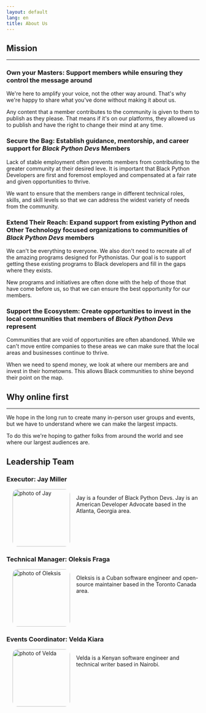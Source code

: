 ```yaml
---
layout: default
lang: en
title: About Us
---
```


## Mission

---

### Own your Masters: Support members while ensuring they control the message around

We're here to amplify your voice, not the other way around. That's why we're happy to share what you've done without making it about us.

Any content that a member contributes to the community is given to them to publish as they please. That means if it's on our platforms, they allowed us to publish and have the right to change their mind at any time.

### Secure the Bag: Establish guidance, mentorship, and career support for _Black Python Devs_ Members

Lack of stable employment often prevents members from contributing to the greater community at their desired leve. It is important that Black Python Developers are first and foremost employed and compensated at a fair rate and given opportunities to thrive.

We want to ensure that the members range in different technical roles, skills, and skill levels so that we can address the widest variety of needs from the community.

### Extend Their Reach: Expand support from existing Python and Other Technology focused organizations to communities of _Black Python Devs_ members

We can't be everything to everyone. We also don't need to recreate all of the amazing programs designed for Pythonistas. Our goal is to support getting these existing programs to Black developers and fill in the gaps where they exists.

New programs and initiatives are often done with the help of those that have come before us, so that we can ensure the best opportunity for our members.

### Support the Ecosystem: Create opportunities to invest in the local communities that members of _Black Python Devs_ represent

Communities that are void of opportunities are often abandoned. While we can't move entire companies to these areas we can make sure that the local areas and businesses continue to thrive.

When we need to spend money, we look at where our members are and invest in their hometowns. This allows Black communities to shine beyond their point on the map.

## Why online first

---

We hope in the long run to create many in-person user groups and events, but we have to understand where we can make the largest impacts.

To do this we're hoping to gather folks from around the world and see where our largest audiences are.

## Leadership Team

### Executor: Jay Miller

<div style="display:flex; flex-wrap: wrap;" markdown="1">

<div style="display:flex">
<img style="margin: 0 1rem; border-radius:1em" height="150px" alt="photo of Jay" src="https://github.com/kjaymiller.png">
<p> Jay is a founder of Black Python Devs. Jay is an American Developer Advocate based in the Atlanta, Georgia area. </p>
</div>

### Technical Manager: Oleksis Fraga

<div style="display:flex">
<img style="margin: 0 1rem; border-radius:1em" height="150px" alt="photo of Oleksis" src="https://github.com/oleksis.png">
<p> Oleksis is a Cuban software engineer and open-source maintainer based in the Toronto Canada area.</p>
</div>

### Events Coordinator: Velda Kiara

<div style="display:flex">
<img style="margin: 0 1rem; border-radius:1em" height="150px" alt="photo of Velda" src="https://github.com/VeldaKiara.png">
<p> Velda is a Kenyan software engineer and technical writer based in Nairobi.</p>
</div>

</div>
